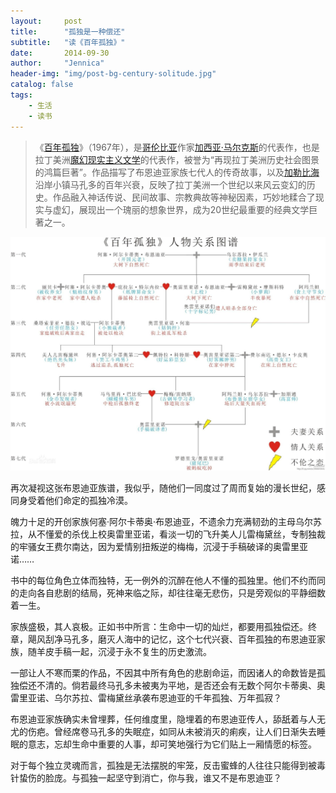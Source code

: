 ```yaml
---
layout:     post
title:      "孤独是一种偿还"
subtitle:   "读《百年孤独》"
date:       2014-09-30
author:     "Jennica"
header-img: "img/post-bg-century-solitude.jpg"
catalog: false
tags:
    - 生活
    - 读书
---
```


> 《[百年孤独](http://baike.baidu.com/view/37227.htm)》（1967年），是[哥伦比亚](http://baike.baidu.com/view/19755.htm)作家[加西亚·马尔克斯](http://baike.baidu.com/view/37360.htm)的代表作，也是拉丁美洲[魔幻现实主义文学](http://baike.baidu.com/view/455935.htm)的代表作，被誉为“再现拉丁美洲历史社会图景的鸿篇巨著”。作品描写了布恩迪亚家族七代人的传奇故事，以及[加勒比海](http://baike.baidu.com/view/10244.htm)沿岸小镇马孔多的百年兴衰，反映了拉丁美洲一个世纪以来风云变幻的历史。作品融入神话传说、民间故事、宗教典故等神秘因素，巧妙地糅合了现实与虚幻，展现出一个瑰丽的想象世界，成为20世纪最重要的经典文学巨著之一。

![《百年孤独》布恩迪亚族谱](/img/in-post/post-century-solitude-clan.jpg)

再次凝视这张布恩迪亚族谱，我似乎，随他们一同度过了周而复始的漫长世纪，感同身受着他们命定的孤独冷漠。

魄力十足的开创家族何塞·阿尔卡蒂奥·布恩迪亚，不遗余力充满韧劲的主母乌尔苏拉，从不懂爱的杀伐上校奥雷里亚诺，看淡一切的飞升美人儿雷梅黛丝，专制独裁的牢骚女王费尔南达，因为爱情别扭叛逆的梅梅，沉浸于手稿破译的奥雷里亚诺……

书中的每位角色立体而独特，无一例外的沉醉在他人不懂的孤独里。他们不约而同的走向各自悲剧的结局，死神来临之际，却往往毫无悲伤，只是旁观似的平静细数着一生。

家族盛极，其人哀极。正如书中所言：生命中一切的灿烂，都要用孤独偿还。终章，飓风刮净马孔多，磨灭人海中的记忆，这个七代兴衰、百年孤独的布恩迪亚家族，随羊皮手稿一起，沉浸于永不复生的历史激流。

一部让人不寒而栗的作品，不因其中所有角色的悲剧命运，而因诸人的命数皆是孤独偿还不清的。倘若最终马孔多未被夷为平地，是否还会有无数个阿尔卡蒂奥、奥雷里亚诺、乌尔苏拉、雷梅黛丝承袭布恩迪亚的千年孤独、万年孤寂？

布恩迪亚家族确实未曾埋葬，任何维度里，隐埋着的布恩迪亚传人，舔舐着与人无尤的伤疤。曾经席卷马孔多的失眠症，如同从未被消灭的痢疾，让人们日渐失去睡眠的意志，忘却生命中重要的人事，却可笑地强行为它们贴上一厢情愿的标签。

对于每个独立灵魂而言，孤独是无法摆脱的牢笼，反击蜜蜂的人往往只能得到被毒针蛰伤的脸庞。与孤独一起坚守到消亡，你与我，谁又不是布恩迪亚？
